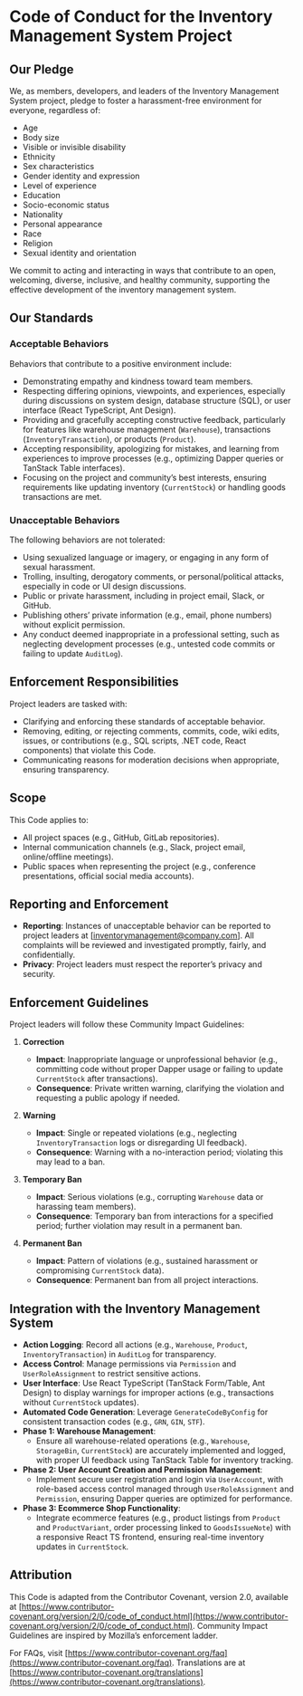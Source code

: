 # Code of Conduct for the Inventory Management System Project

## Our Pledge

We, as members, developers, and leaders of the Inventory Management System project, pledge to foster a harassment-free environment for everyone, regardless of:

- Age
- Body size
- Visible or invisible disability
- Ethnicity
- Sex characteristics
- Gender identity and expression
- Level of experience
- Education
- Socio-economic status
- Nationality
- Personal appearance
- Race
- Religion
- Sexual identity and orientation

We commit to acting and interacting in ways that contribute to an open, welcoming, diverse, inclusive, and healthy community, supporting the effective development of the inventory management system.

## Our Standards

### Acceptable Behaviors

Behaviors that contribute to a positive environment include:

- Demonstrating empathy and kindness toward team members.
- Respecting differing opinions, viewpoints, and experiences, especially during discussions on system design, database structure (SQL), or user interface (React TypeScript, Ant Design).
- Providing and gracefully accepting constructive feedback, particularly for features like warehouse management (`Warehouse`), transactions (`InventoryTransaction`), or products (`Product`).
- Accepting responsibility, apologizing for mistakes, and learning from experiences to improve processes (e.g., optimizing Dapper queries or TanStack Table interfaces).
- Focusing on the project and community’s best interests, ensuring requirements like updating inventory (`CurrentStock`) or handling goods transactions are met.

### Unacceptable Behaviors

The following behaviors are not tolerated:

- Using sexualized language or imagery, or engaging in any form of sexual harassment.
- Trolling, insulting, derogatory comments, or personal/political attacks, especially in code or UI design discussions.
- Public or private harassment, including in project email, Slack, or GitHub.
- Publishing others’ private information (e.g., email, phone numbers) without explicit permission.
- Any conduct deemed inappropriate in a professional setting, such as neglecting development processes (e.g., untested code commits or failing to update `AuditLog`).

## Enforcement Responsibilities

Project leaders are tasked with:

- Clarifying and enforcing these standards of acceptable behavior.
- Removing, editing, or rejecting comments, commits, code, wiki edits, issues, or contributions (e.g., SQL scripts, .NET code, React components) that violate this Code.
- Communicating reasons for moderation decisions when appropriate, ensuring transparency.

## Scope

This Code applies to:

- All project spaces (e.g., GitHub, GitLab repositories).
- Internal communication channels (e.g., Slack, project email, online/offline meetings).
- Public spaces when representing the project (e.g., conference presentations, official social media accounts).

## Reporting and Enforcement

- **Reporting**: Instances of unacceptable behavior can be reported to project leaders at [inventorymanagement@company.com]. All complaints will be reviewed and investigated promptly, fairly, and confidentially.
- **Privacy**: Project leaders must respect the reporter’s privacy and security.

## Enforcement Guidelines

Project leaders will follow these Community Impact Guidelines:

1. **Correction**
   - **Impact**: Inappropriate language or unprofessional behavior (e.g., committing code without proper Dapper usage or failing to update `CurrentStock` after transactions).
   - **Consequence**: Private written warning, clarifying the violation and requesting a public apology if needed.

2. **Warning**
   - **Impact**: Single or repeated violations (e.g., neglecting `InventoryTransaction` logs or disregarding UI feedback).
   - **Consequence**: Warning with a no-interaction period; violating this may lead to a ban.

3. **Temporary Ban**
   - **Impact**: Serious violations (e.g., corrupting `Warehouse` data or harassing team members).
   - **Consequence**: Temporary ban from interactions for a specified period; further violation may result in a permanent ban.

4. **Permanent Ban**
   - **Impact**: Pattern of violations (e.g., sustained harassment or compromising `CurrentStock` data).
   - **Consequence**: Permanent ban from all project interactions.

## Integration with the Inventory Management System

- **Action Logging**: Record all actions (e.g., `Warehouse`, `Product`, `InventoryTransaction`) in `AuditLog` for transparency.
- **Access Control**: Manage permissions via `Permission` and `UserRoleAssignment` to restrict sensitive actions.
- **User Interface**: Use React TypeScript (TanStack Form/Table, Ant Design) to display warnings for improper actions (e.g., transactions without `CurrentStock` updates).
- **Automated Code Generation**: Leverage `GenerateCodeByConfig` for consistent transaction codes (e.g., `GRN`, `GIN`, `STF`).
- **Phase 1: Warehouse Management**:
  - Ensure all warehouse-related operations (e.g., `Warehouse`, `StorageBin`, `CurrentStock`) are accurately implemented and logged, with proper UI feedback using TanStack Table for inventory tracking.
- **Phase 2: User Account Creation and Permission Management**:
  - Implement secure user registration and login via `UserAccount`, with role-based access control managed through `UserRoleAssignment` and `Permission`, ensuring Dapper queries are optimized for performance.
- **Phase 3: Ecommerce Shop Functionality**:
  - Integrate ecommerce features (e.g., product listings from `Product` and `ProductVariant`, order processing linked to `GoodsIssueNote`) with a responsive React TS frontend, ensuring real-time inventory updates in `CurrentStock`.

## Attribution

This Code is adapted from the Contributor Covenant, version 2.0, available at [https://www.contributor-covenant.org/version/2/0/code_of_conduct.html](https://www.contributor-covenant.org/version/2/0/code_of_conduct.html). Community Impact Guidelines are inspired by Mozilla’s enforcement ladder.

For FAQs, visit [https://www.contributor-covenant.org/faq](https://www.contributor-covenant.org/faq). Translations are at [https://www.contributor-covenant.org/translations](https://www.contributor-covenant.org/translations).
